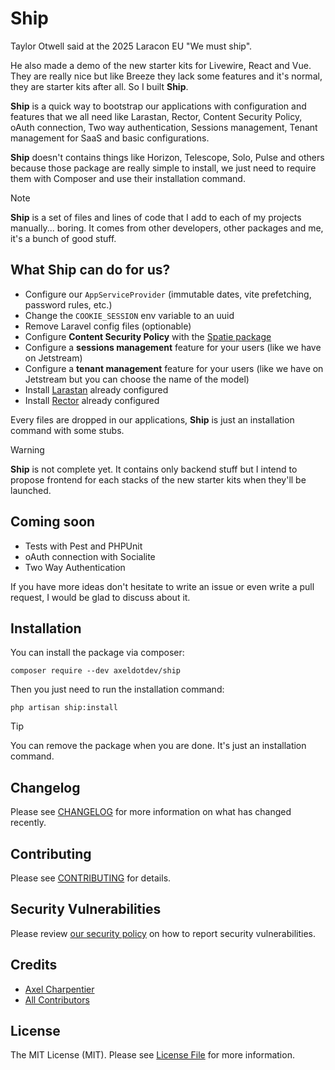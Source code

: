 # Ship

Taylor Otwell said at the 2025 Laracon EU "We must ship".

He also made a demo of the new starter kits for Livewire, React and Vue. They are really nice but like Breeze they lack some features and it's normal, they are starter kits after all. So I built **Ship**.

**Ship** is a quick way to bootstrap our applications with configuration and features that we all need like Larastan, Rector, Content Security Policy, oAuth connection, Two way authentication, Sessions management, Tenant management for SaaS and basic configurations.

**Ship** doesn't contains things like Horizon, Telescope, Solo, Pulse and others because those package are really simple to install, we just need to require them with Composer and use their installation command.

> [!NOTE]
> **Ship** is a set of files and lines of code that I add to each of my projects manually... boring. It comes from other developers, other packages and me, it's a bunch of good stuff.

## What Ship can do for us?

- Configure our `AppServiceProvider` (immutable dates, vite prefetching, password rules, etc.)
- Change the `COOKIE_SESSION` env variable to an uuid
- Remove Laravel config files (optionable)
- Configure **Content Security Policy** with the [Spatie package](https://github.com/spatie/laravel-csp)
- Configure a **sessions management** feature for your users (like we have on Jetstream)
- Configure a **tenant management** feature for your users (like we have on Jetstream but you can choose the name of the model)
- Install [Larastan](https://github.com/larastan/larastan) already configured
- Install [Rector](https://github.com/rectorphp/rector) already configured

Every files are dropped in our applications, **Ship** is just an installation command with some stubs.

> [!WARNING]
> **Ship** is not complete yet. It contains only backend stuff but I intend to propose frontend for each stacks of the new starter kits when they'll be launched.

## Coming soon

- Tests with Pest and PHPUnit
- oAuth connection with Socialite
- Two Way Authentication

If you have more ideas don't hesitate to write an issue or even write a pull request, I would be glad to discuss about it.

## Installation

You can install the package via composer:

```
composer require --dev axeldotdev/ship
```

Then you just need to run the installation command:

```
php artisan ship:install
```

> [!TIP]
> You can remove the package when you are done. It's just an installation command.

## Changelog

Please see [CHANGELOG](CHANGELOG.md) for more information on what has changed recently.

## Contributing

Please see [CONTRIBUTING](CONTRIBUTING.md) for details.

## Security Vulnerabilities

Please review [our security policy](../../security/policy) on how to report security vulnerabilities.

## Credits

- [Axel Charpentier](https://github.com/axeldotdev)
- [All Contributors](../../contributors)

## License

The MIT License (MIT). Please see [License File](LICENSE.md) for more information.
